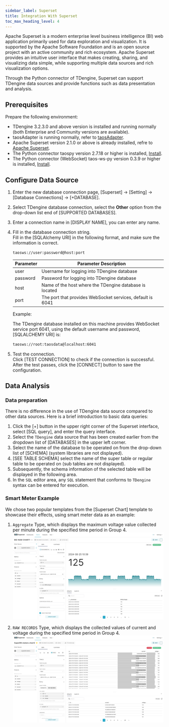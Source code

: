 ```yaml
---
sidebar_label: Superset
title: Integration With Superset
toc_max_heading_level: 4
---
```

Apache Superset is a modern enterprise level business intelligence (BI) web application primarily used for data exploration and visualization.
It is supported by the Apache Software Foundation and is an open source project with an active community and rich ecosystem.
Apache Superset provides an intuitive user interface that makes creating, sharing, and visualizing data simple, while supporting multiple data sources and rich visualization options.  

Through the Python connector of TDengine, Superset can support TDengine data sources and provide functions such as data presentation and analysis.  

## Prerequisites

Prepare the following environment:

- TDengine 3.2.3.0 and above version is installed and running normally (both Enterprise and Community versions are available).
- taosAdapter is running normally, refer to [taosAdapter](../../../tdengine-reference/components/taosadapter/).
- Apache Superset version 2.1.0 or above is already installed, refre to [Apache Superset](https://superset.apache.org/).
- The Python connector taospy version 2.7.18 or higher is installed, [Install](https://pypi.org/project/taospy/).
- The Python connector (WebSocket) taos-ws-py version 0.3.9 or higher is installed, [Install](https://pypi.org/project/taos-ws-py/).


## Configure Data Source

1. Enter the new database connection page, [Superset] -> [Setting] -> [Database Connections] -> [+DATABASE].

2. Select TDengine database connection, select the **Other** option from the drop-down list end of [SUPPORTED DATABASES]. 


3. Enter a connection name in [DISPLAY NAME], you can enter any name.

4. Fill in the database connection string.  
   Fill in the [SQLAlchemy URI] in the following format, and make sure the information is correct.

   ```bash
   taosws://user:password@host:port
   ```

   | Parameter  | <center>Parameter Description</center>                      |
   |:---------- |:---------------------------------------------------------   |
   |user        | Username for logging into TDengine database                 |   
   |password    | Password for logging into TDengine database                 |
   |host        | Name of the host where the TDengine database is located     |
   |port        | The port that provides WebSocket services, default is 6041  |

   Example: 

   The TDengine database installed on this machine provides WebSocket service port 6041, using the default username and password, [SQLALCHEMY URI] is:

   ```bash
   taosws://root:taosdata@localhost:6041
   ```

5. Test the connection.  
   Click [TEST CONNECTION] to check if the connection is successful. After the test passes, click the [CONNECT] button to save the configuration.
       
## Data Analysis

### Data preparation

There is no difference in the use of TDengine data source compared to other data sources. Here is a brief introduction to basic data queries: 

1. Click the [+] button in the upper right corner of the Superset interface, select [SQL query], and enter the query interface.  
2. Select the `TDengine` data source that has been created earlier from the dropdown list of [DATABASES] in the upper left corner.
3. Select the name of the database to be operated on from the drop-down list of [SCHEMA] (system libraries are not displayed).
4. [SEE TABLE SCHEMA] select the name of the super table or regular table to be operated on (sub tables are not displayed).  
5. Subsequently, the schema information of the selected table will be displayed in the following area.
6. In the `SQL` editor area, any `SQL` statement that conforms to `TDengine` syntax can be entered for execution.  

### Smart Meter Example

We chose two popular templates from the [Superset Chart] template to showcase their effects, using smart meter data as an example:

1. `Aggregate` Type, which displays the maximum voltage value collected per minute during the specified time period in Group 4.
   ![superset-demo1](./superset-demo1.webp)

2. `RAW RECORDS` Type, which displays the collected values of current and voltage during the specified time period in Group 4.  
    ![superset-demo2](./superset-demo2.webp)    